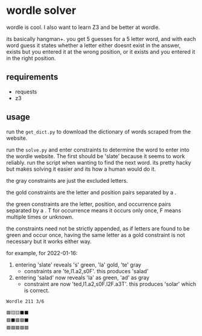 # wordle solver

wordle is cool. I also want to learn Z3 and be better at wordle.

its basically hangman+. you get 5 guesses for a 5 letter word, and with each word guess it states whether a letter either doesnt exist in the answer, exists but you entered it at the wrong position, or it exists and you entered it in the right position.


## requirements

- requests
- z3

## usage

run the `get_dict.py` to download the dictionary of words scraped from the website.

run the `solve.py` and enter constraints to determine the word to enter into the wordle website. The first should be 'slate'  because it seems to work reliably. run the script when wanting to find the next word. its pretty hacky but makes solving it easier and its how a human would do it.

the gray constraints are just the excluded letters.

the gold constraints are the letter and position pairs separated by a .

the green constraints are the letter, position, and occurrence pairs separated by a . T for occurrence means it occurs only once, F means multiple times or unknown. 

the constraints need not be strictly appended, as if letters are found to be green and occur once, having the same letter as a gold constraint is not necessary but it works either way.

for example, for 2022-01-16:
1. entering 'slate' reveals 's' green, 'la' gold, 'te' gray
	- constraints are 'te,l1.a2,s0F'. this produces 'salad'
2. entering 'salad' now reveals 'la' as green, 'ad' as gray
	- constraint are now 'ted,l1.a2,s0F.l2F.a3T'. this produces 'solar' which is correct.

```
Wordle 211 3/6

🟩🟨🟨⬛⬛
🟩⬛🟩🟩⬛
🟩🟩🟩🟩🟩
```
